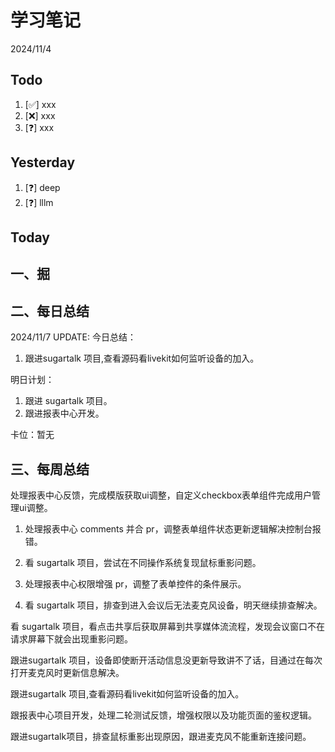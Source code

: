 # 学习笔记

2024/11/4

## Todo

1. [✅] xxx
2. [❌] xxx
3. [❓] xxx

## Yesterday

1. [❓] deep
2. [❓] lllm

## Today

## 一、掘

## 二、每日总结

2024/11/7 UPDATE:
今日总结：

1. 跟进sugartalk 项目,查看源码看livekit如何监听设备的加入。

明日计划：

1. 跟进 sugartalk 项目。
2. 跟进报表中心开发。

卡位：暂无

## 三、每周总结



处理报表中心反馈，完成模版获取ui调整，自定义checkbox表单组件完成用户管理ui调整。

1. 处理报表中心 comments 并合 pr，调整表单组件状态更新逻辑解决控制台报错。
2. 看 sugartalk 项目，尝试在不同操作系统复现鼠标重影问题。

1. 处理报表中心权限增强 pr，调整了表单控件的条件展示。
2. 看 sugartalk 项目，排查到进入会议后无法麦克风设备，明天继续排查解决。

看 sugartalk 项目，看点击共享后获取屏幕到共享媒体流流程，发现会议窗口不在请求屏幕下就会出现重影问题。

跟进sugartalk 项目，设备即使断开活动信息没更新导致讲不了话，目通过在每次打开麦克风时更新信息解决。

跟进sugartalk 项目,查看源码看livekit如何监听设备的加入。







跟报表中心项目开发，处理二轮测试反馈，增强权限以及功能页面的鉴权逻辑。

跟进sugartalk项目，排查鼠标重影出现原因，跟进麦克风不能重新连接问题。